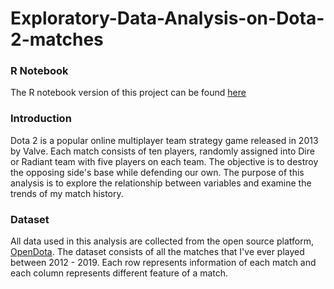 # Exploratory-Data-Analysis-on-Dota-2-matches

### R Notebook
The R notebook version of this project can be found [here](https://leyaof.github.io/dota-analysis.nb.html)

### Introduction
Dota 2 is a popular online multiplayer team strategy game released in 2013 by Valve. Each match consists of ten players, randomly assigned into Dire or Radiant team with five players on each team. The objective is to destroy the opposing side's base while defending our own. The purpose of this analysis is to explore the relationship between variables and examine the trends of my match history.

### Dataset
All data used in this analysis are collected from the open source platform, [OpenDota](https://www.opendota.com/). The dataset consists of all the matches that I've ever played between 2012 - 2019. Each row represents information of each match and each column represents different feature of a match.
